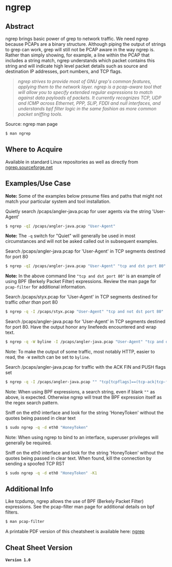 ngrep
========

Abstract
--------

ngrep brings basic power of grep to network traffic. We need ngrep because PCAPs are a binary structure. Although piping the output of strings to grep can work, grep will still not be PCAP aware in the way ngrep is. Rather than simply showing, for example, a line within the PCAP that includes a string match, ngrep understands which packet contains this string and will indicate high level packet details such as source and destination IP addresses, port numbers, and TCP flags.

> *ngrep  strives  to provide most of GNU grep's common features, applying them to the network layer.  ngrep is a pcap-aware tool that will  allow you  to specify extended regular expressions to match against data payloads of packets.  It currently recognizes TCP,  UDP  and  ICMP  across Ethernet, PPP, SLIP, FDDI and null interfaces, and understands bpf filter logic in the same fashion as more  common  packet  sniffing  tools.*

Source: ngrep man page
```bash
$ man ngrep
```


Where to Acquire
---------
Available in standard Linux repositories as well as directly from <a href='http://ngrep.sourceforge.net' target='_blank'>ngrep.sourceforge.net</a>




Examples/Use Case
---------

**Note:** Some of the examples below presume files and paths that might not match your particular system and tool installation.

Quietly search /pcaps/angler-java.pcap for user agents via the string 'User-Agent'

```bash
$ ngrep -qI /pcaps/angler-java.pcap "User-Agent"
```

**Note:** The `-q` switch for "Quiet" will generally be used in most circumstances and will not be asked called out in subsequent examples.

Search /pcaps/angler-java.pcap for 'User-Agent' in TCP segments destined for port 80

```bash
$ ngrep -qI /pcaps/angler-java.pcap "User-Agent" "tcp and dst port 80"
```

**Note:** In the above command line `"tcp and dst port 80"` is an example of using BPF (Berkely Packet Filter) expressions. Review the man page for `pcap-filter` for additional information.

Search /pcaps/styx.pcap for 'User-Agent' in TCP segments destined for traffic *other than* port 80

```bash
$ ngrep -q -I /pcaps/styx.pcap "User-Agent" "tcp and not dst port 80"
```

Search /pcaps/angler-java.pcap for 'User-Agent' in TCP segments destined for port 80. Have the output honor any linefeeds encountered and wrap text.

```bash
$ ngrep -q -W byline -I /pcaps/angler-java.pcap "User-Agent" "tcp and dst port 80"
```

Note: To make the output of some traffic, most notably HTTP, easier to read, the `-W` switch can be set to `byline`. 

Search /pcaps/angler-java.pcap for traffic with the ACK FIN and PUSH flags set 
```bash
$ ngrep -q -I /pcaps/angler-java.pcap "" "tcp[tcpflags]==(tcp-ack|tcp-fin|tcp-push)"
```

Note: When using BPF expressions, a search string, even if blank `""` as above, is expected. Otherwise ngrep will treat the BPF expression itself as the regex search pattern.

Sniff on the eth0 interface and look for the string 'HoneyToken' without the quotes being passed in clear text
```bash
$ sudo ngrep -q -d eth0 "HoneyToken"
```
Note: When using ngrep to bind to an interface, superuser privileges will generally be required.

Sniff on the eth0 interface and look for the string 'HoneyToken' without the quotes being passed in clear text. When found, kill the connection by sending a spoofed TCP RST

```bash
$ sudo ngrep -q -d eth0 "HoneyToken" -K1
```

Additional Info
--------------
Like tcpdump, ngrep allows the use of BPF (Berkely Packet Filter) expressions. See the pcap-filter man page for additional details on bpf filters.

```bash
$ man pcap-filter
```

A printable PDF version of this cheatsheet is available here:
[ngrep](pdfs/ngrep.pdf)

Cheat Sheet Version
--------------
#### **`Version 1.0`**
